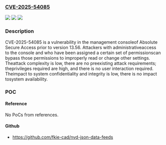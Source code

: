 ### [CVE-2025-54085](https://cve.mitre.org/cgi-bin/cvename.cgi?name=CVE-2025-54085)
![](https://img.shields.io/static/v1?label=Product&message=Secure%20Access&color=blue)
![](https://img.shields.io/static/v1?label=Version&message=0%20&color=brightgreen)
![](https://img.shields.io/static/v1?label=Vulnerability&message=n%2Fa&color=blue)

### Description

CVE-2025-54085 is a vulnerability in the management consoleof Absolute Secure Access prior to version 13.56. Attackers with administrativeaccess to the console and who have been assigned a certain set of permissionscan bypass those permissions to improperly read or change other settings. Theattack complexity is low, there are no preexisting attack requirements; theprivileges required are high, and there is no user interaction required. Theimpact to system confidentiality and integrity is low, there is no impact tosystem availability.

### POC

#### Reference
No PoCs from references.

#### Github
- https://github.com/fkie-cad/nvd-json-data-feeds

